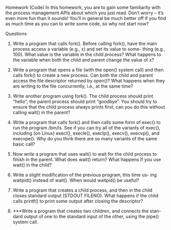 Homework (Code)
In this homework, you are to gain some familiarity with the process
management APIs about which you just read. Don’t worry – it’s even
more fun than it sounds! You’ll in general be much better off if you find
as much time as you can to write some code, so why not start now?

Questions

1. Write a program that calls fork(). Before calling fork(), have the
main process access a variable (e.g., x) and set its value to some-
thing (e.g., 100). What value is the variable in the child process?
What happens to the variable when both the child and parent change
the value of x?

2. Write a program that opens a file (with the open() system call)
and then calls fork() to create a new process. Can both the child
and parent access the file descriptor returned by open()? What
happens when they are writing to the file concurrently, i.e., at the
same time?

3. Write another program using fork(). The child process should
print “hello”; the parent process should print “goodbye”. You should
try to ensure that the child process always prints first; can you do
this without calling wait() in the parent?

4. Write a program that calls fork() and then calls some form of
exec() to run the program /bin/ls. See if you can try all of the
variants of exec(), including (on Linux) execl(), execle(),
execlp(), execv(), execvp(), and execvpe(). Why do
you think there are so many variants of the same basic call?

5. Now write a program that uses wait() to wait for the child process
to finish in the parent. What does wait() return? What happens if
you use wait() in the child?
6. Write a slight modification of the previous program, this time us-
ing waitpid() instead of wait(). When would waitpid() be
useful?

7. Write a program that creates a child process, and then in the child
closes standard output (STDOUT FILENO). What happens if the child
calls printf() to print some output after closing the descriptor?

8. ***Write a program that creates two children, and connects the stan-
dard output of one to the standard input of the other, using the
pipe() system call.


